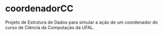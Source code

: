 # coordenadorCC
Projeto de Estrutura de Dados para simular a ação de um coordenador do curso de Ciência da Computação da UFAL.
